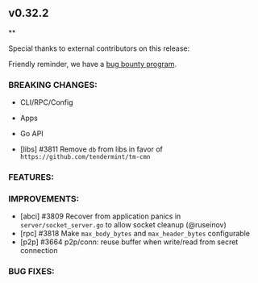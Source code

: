 ## v0.32.2

\*\*

Special thanks to external contributors on this release:

Friendly reminder, we have a [bug bounty
program](https://hackerone.com/tendermint).

### BREAKING CHANGES:

- CLI/RPC/Config

- Apps

- Go API
- [libs] \#3811 Remove `db` from libs in favor of `https://github.com/tendermint/tm-cmn`

### FEATURES:

### IMPROVEMENTS:

- [abci] \#3809 Recover from application panics in `server/socket_server.go` to allow socket cleanup (@ruseinov)
- [rpc] \#3818 Make `max_body_bytes` and `max_header_bytes` configurable
- [p2p] \#3664 p2p/conn: reuse buffer when write/read from secret connection

### BUG FIXES:
